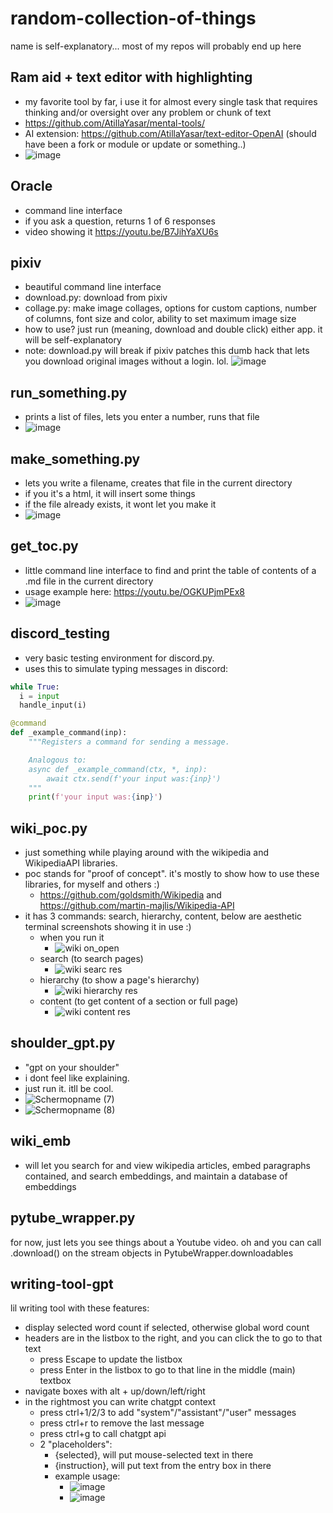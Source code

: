 # random-collection-of-things
name is self-explanatory... most of my repos will probably end up here

## Ram aid + text editor with highlighting
- my favorite tool by far, i use it for almost every single task that requires thinking and/or oversight over any problem or chunk of text
- https://github.com/AtillaYasar/mental-tools/
- AI extension: https://github.com/AtillaYasar/text-editor-OpenAI (should have been a fork or module or update or something..)
- ![image](https://user-images.githubusercontent.com/112716905/213861946-c23ddd62-79f4-4aa3-a5ab-5a9bdb4edbdb.png)

## Oracle
- command line interface  
- if you ask a question, returns 1 of 6 responses  
- video showing it https://youtu.be/B7JihYaXU6s

## pixiv
- beautiful command line interface
- download.py: download from pixiv
- collage.py: make image collages, options for custom captions, number of columns, font size and color, ability to set maximum image size
- how to use? just run (meaning, download and double click) either app. it will be self-explanatory
- note: download.py will break if pixiv patches this dumb hack that lets you download original images without a login. lol.
![image](https://user-images.githubusercontent.com/112716905/205492410-50a187f7-1e1a-4053-9770-e4bea6ab2cb3.png)

## run_something.py
- prints a list of files, lets you enter a number, runs that file
- ![image](https://user-images.githubusercontent.com/112716905/211153821-f7d6ae51-6612-4d56-b9af-2664f8ffcb89.png)


## make_something.py
- lets you write a filename, creates that file in the current directory
- if you it's a html, it will insert some things
- if the file already exists, it wont let you make it
- ![image](https://user-images.githubusercontent.com/112716905/211151843-81bf8c17-28bf-44f8-a584-8d4f853a5090.png)

## get_toc.py
- little command line interface to find and print the table of contents of a .md file in the current directory
- usage example here: https://youtu.be/OGKUPjmPEx8
- ![image](https://user-images.githubusercontent.com/112716905/213638908-7932da0f-8b10-47b6-a031-689e3db24063.png)

## discord_testing
- very basic testing environment for discord.py.
- uses this to simulate typing messages in discord:
```python
while True:
  i = input
  handle_input(i)
```
```python
@command
def _example_command(inp):
    """Registers a command for sending a message.

    Analogous to:
    async def _example_command(ctx, *, inp):
        await ctx.send(f'your input was:{inp}')
    """
    print(f'your input was:{inp}')
```

## wiki_poc.py
- just something while playing around with the wikipedia and WikipediaAPI libraries.
- poc stands for "proof of concept". it's mostly to show how to use these libraries, for myself and others  :)
  + https://github.com/goldsmith/Wikipedia and https://github.com/martin-majlis/Wikipedia-API
- it has 3 commands: search, hierarchy, content, below are aesthetic terminal screenshots showing it in use :)
  + when you run it
    - ![wiki on_open](https://user-images.githubusercontent.com/112716905/224471617-0a14198a-1949-465a-bf54-3f2e4c2ef10f.png)
  + search  (to search pages)
    - ![wiki searc res](https://user-images.githubusercontent.com/112716905/224471633-70fbb8a1-d417-4e32-82dc-cb076d6908bd.png)
  + hierarchy  (to show a page's hierarchy)
    - ![wiki hierarchy res](https://user-images.githubusercontent.com/112716905/224471651-20c7b7f2-ffed-4e1e-8819-52ce540baf4c.png)
  + content  (to get content of a section or full page)
    - ![wiki content res](https://user-images.githubusercontent.com/112716905/224471665-22777f4d-18cb-4bef-94fc-6397b3067211.png)

## shoulder_gpt.py
- "gpt on your shoulder"
- i dont feel like explaining.
- just run it. itll be cool.
- ![Schermopname (7)](https://user-images.githubusercontent.com/112716905/224529114-c29420f4-28cf-49a1-b43c-f8fa3a72da19.png)
- ![Schermopname (8)](https://user-images.githubusercontent.com/112716905/224535016-9184863b-79b7-4d46-9c46-4dbacc7871bc.png)

## wiki_emb
- will let you search for and view wikipedia articles, embed paragraphs contained, and search embeddings, and maintain a database of embeddings

## pytube_wrapper.py
for now, just lets you see things about a Youtube video. oh and you can call .download() on the stream objects in PytubeWrapper.downloadables

## writing-tool-gpt
lil writing tool with these features:
- display selected word count if selected, otherwise global word count
- headers are in the listbox to the right, and you can click the to go to that text
  + press Escape to update the listbox
  + press Enter in the listbox to go to that line in the middle (main) textbox
- navigate boxes with alt + up/down/left/right
- in the rightmost you can write chatgpt context
  + press ctrl+1/2/3 to add "system"/"assistant"/"user" messages
  + press ctrl+r to remove the last message
  + press ctrl+g to call chatgpt api
  + 2 "placeholders":
    - {selected}, will put mouse-selected text in there
    - {instruction}, will put text from the entry box in there
    - example usage:
      + ![image](https://user-images.githubusercontent.com/112716905/231696973-80f95250-2a2a-449b-befc-50e895b22890.png)
      + ![image](https://user-images.githubusercontent.com/112716905/231697059-440d4b6c-dc76-49db-a704-7d696b2c7d69.png)

